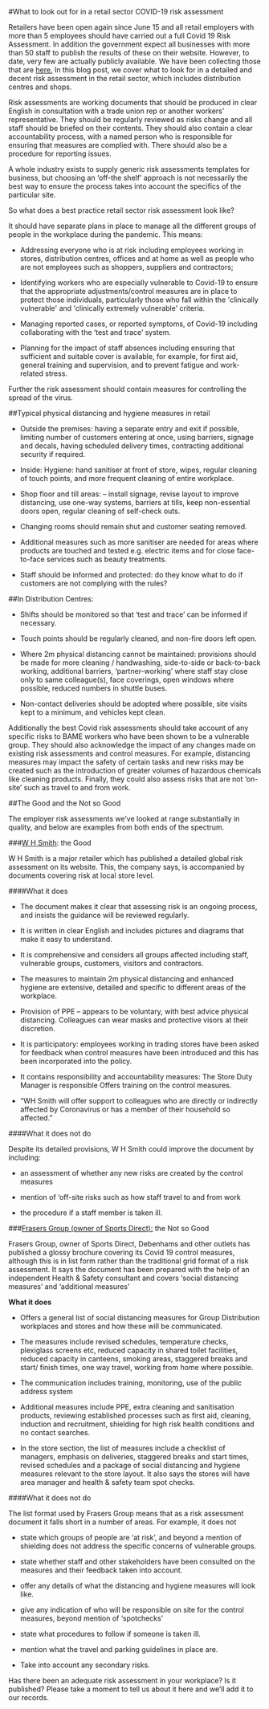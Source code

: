 #What to look out for in a retail sector COVID-19 risk assessment

Retailers have been open again since June 15 and all retail employers with more than 5 employees should have carried out a full Covid 19 Risk Assessment. In addition the government expect all businesses with more than 50 staff to publish the results of these on their website. However, to date, very few are actually publicly available. We have been collecting those that are [ here.](https://covidsecurecheck.uk/) In this blog post, we cover what to look for in a detailed and decent risk assessment in the retail sector, which includes distribution centres and shops.

Risk assessments are working documents that should be produced in clear English in consultation with a trade union rep or another workers’ representative. They should be regularly reviewed as risks change and all staff should be briefed on their contents. They should also contain a clear accountability process, with a named person who is responsible for ensuring that measures are complied with. There should also be a procedure for reporting issues.

A whole industry exists to supply generic risk assessments templates for business, but choosing an ‘off-the shelf’ approach is not necessarily the best way to ensure the process takes into account the specifics of the particular site.

So what does a best practice retail sector risk assessment look like?

It should have separate plans in place to manage all the different groups of people in the workplace during the pandemic. This means:


* Addressing everyone who is at risk including employees working in stores, distribution centres, offices and at home as well as people who are not employees such as shoppers, suppliers and contractors;


* Identifying workers who are especially vulnerable to Covid-19 to ensure that the appropriate adjustments/control measures are in place to protect those individuals, particularly those who fall within the 'clinically vulnerable' and 'clinically extremely vulnerable' criteria.


* Managing reported cases, or reported symptoms, of Covid-19 including collaborating with the ‘test and trace’ system. 


* Planning for the impact of staff absences including ensuring that sufficient and suitable cover is available, for example, for first aid, general training and supervision, and to prevent fatigue and work-related stress.

Further the risk assessment should contain measures for controlling the spread of the virus.

##Typical physical distancing and hygiene measures in retail


* Outside the premises: having a separate entry and exit if possible, limiting number of customers entering at once, using barriers, signage and decals, having scheduled delivery times, contracting additional security if required.


* Inside: Hygiene: hand sanitiser at front of store, wipes, regular cleaning of touch points, and more frequent cleaning of entire workplace.


* Shop floor and till areas: – install signage, revise layout to improve distancing, use one-way systems, barriers at tills, keep non-essential doors open, regular cleaning of self-check outs.


* Changing rooms should remain shut and customer seating removed.


* Additional measures such as more sanitiser are needed for areas where products are touched and tested e.g. electric items and for close face-to-face services such as beauty treatments.


* Staff should be informed and protected: do they know what to do if customers are not complying with the rules?

##In Distribution Centres:


* Shifts should be monitored so that ‘test and trace’ can be informed if necessary.


* Touch points should be regularly cleaned, and non-fire doors left open.


* Where 2m physical distancing cannot be maintained: provisions should be made for more cleaning / handwashing, side-to-side or back-to-back working, additional barriers, ‘partner-working’ where staff stay close only to same colleague(s), face coverings, open windows where possible, reduced numbers in shuttle buses.


* Non-contact deliveries should be adopted where possible, site visits kept to a minimum, and vehicles kept clean.

Additionally the best Covid risk assessments should take account of any specific risks to BAME workers who have been shown to be a vulnerable group. They should also acknowledge the impact of any changes made on existing risk assessments and control measures. For example, distancing measures may impact the safety of certain tasks and new risks may be created such as the introduction of greater volumes of hazardous chemicals like cleaning products. Finally, they could also assess risks that are not ‘on-site’ such as travel to and from work.

##The Good and the Not so Good

The employer risk assessments we’ve looked at range substantially in quality, and below are examples from both ends of the spectrum.

###[W H Smith](https://www.whsmithplc.co.uk/sites/whsmith-corp/files/Press%20Releases%20and%20Reports/Store_RA_Coronavirus_10.%204%20July2020.pdf): the Good

W H Smith is a major retailer which has published a detailed global risk assessment on its website. This, the company says, is accompanied by documents covering risk at local store level.

####What it does


* The document makes it clear that assessing risk is an ongoing process, and insists the guidance will be reviewed regularly.


* It is written in clear English and includes pictures and diagrams that make it easy to understand.


* It is comprehensive and considers all groups affected including staff, vulnerable groups, customers, visitors and contractors.


* The measures to maintain 2m physical distancing and enhanced hygiene are extensive, detailed and specific to different areas of the workplace.


* Provision of PPE – appears to be voluntary, with best advice physical distancing. Colleagues can wear masks and protective visors at their discretion.


* It is participatory: employees working in trading stores have been asked for feedback when control measures have been introduced and this has been incorporated into the policy.


* It contains responsibility and accountability measures: The Store Duty Manager is responsible Offers training on the control measures.


* “WH Smith will offer support to colleagues who are directly or indirectly affected by Coronavirus or has a member of their household so affected.” 

####What it does not do

Despite its detailed provisions, W H Smith could improve the document by including:


* an assessment of whether any new risks are created by the control measures


* mention of ‘off-site risks such as how staff travel to and from work


* the procedure if a staff member is taken ill.

###[Frasers Group (owner of Sports Direct):](https://www.sportsdirectplc.com/~/media/Files/S/Sports-Direct/documents/frasers-group-risk-assessment.pdf) the Not so Good

Frasers Group, owner of Sports Direct, Debenhams and other outlets has published a glossy brochure covering its Covid 19 control measures, although this is in list form rather than the traditional grid format of a risk assessment. It says the document has been prepared with the help of an independent Health & Safety consultant and covers ‘social distancing measures’ and ‘additional measures’

**What it does**


* Offers a general list of social distancing measures for Group Distribution workplaces and stores and how these will be communicated.


* The measures include revised schedules, temperature checks, plexiglass screens etc, reduced capacity in shared toilet facilities, reduced capacity in canteens, smoking areas, staggered breaks and start/ finish times, one way travel, working from home where possible.  


* The communication includes training, monitoring, use of the public address system


* Additional measures include PPE, extra cleaning and sanitisation products, reviewing established processes such as first aid, cleaning, induction and recruitment, shielding for high risk health conditions and no contact searches.


* In the store section, the list of measures include a checklist of managers, emphasis on deliveries, staggered breaks and start times, revised schedules and a package of social distancing and hygiene measures relevant to the store layout. It also says the stores will have area manager and health & safety team spot checks.

####What it does not do

The list format used by Frasers Group means that as a risk assessment document it falls short in a number of areas. For example, it does not


* state which groups of people are ‘at risk’, and beyond a mention of shielding does not address the specific concerns of vulnerable groups.


* state whether staff and other stakeholders have been consulted on the measures and their feedback taken into account.


* offer any details of what the distancing and hygiene measures will look like.


* give any indication of who will be responsible on site for the control measures, beyond mention of ‘spotchecks’


* state what procedures to follow if someone is taken ill.


* mention what the travel and parking guidelines in place are.


* Take into account any secondary risks.


Has there been an adequate risk assessment in your workplace? Is it published? Please take a moment to tell us about it here and we’ll add it to our records.

 

 
